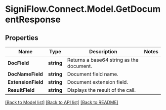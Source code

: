 
# SigniFlow.Connect.Model.GetDocumentResponse

## Properties

Name | Type | Description | Notes
------------ | ------------- | ------------- | -------------
**DocField** | **string** | Returns a base64 string as the document. | 
**DocNameField** | **string** | Document field name. | 
**ExtensionField** | **string** | Document extension field. | 
**ResultField** | **string** | Displays the result of the call. | 

[[Back to Model list]](../README.md#documentation-for-models)
[[Back to API list]](../README.md#documentation-for-api-endpoints)
[[Back to README]](../README.md)

